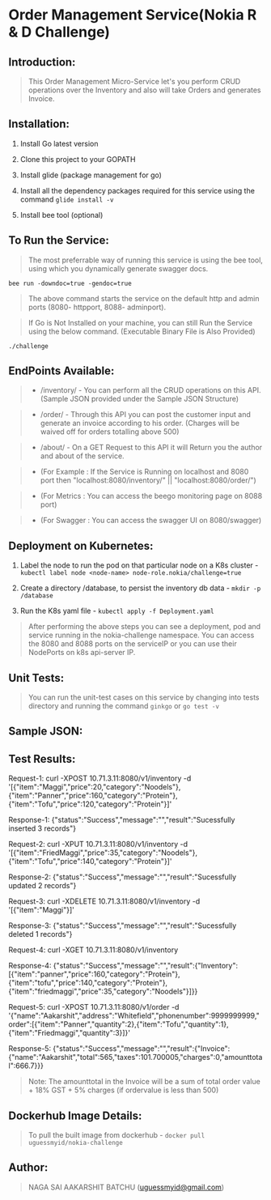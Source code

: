# Order Management Service(Nokia R & D Challenge)

## Introduction:
> This Order Management Micro-Service let's you perform CRUD operations over the Inventory and also will take Orders and generates Invoice.

## Installation:

1. Install Go latest version

2. Clone this project to your GOPATH

3. Install glide (package management for go)

4. Install all the dependency packages required for this service using the command ``` glide install -v ```

5. Install bee tool (optional)

## To Run the Service:

> The most preferrable way of running this service is using the bee tool, using which you dynamically generate swagger docs.
```
bee run -downdoc=true -gendoc=true
```

> The above command starts the service on the default http and admin ports (8080- httpport, 8088- adminport).

> If Go is Not Installed on your machine, you can still Run the Service using the below command. (Executable Binary File is Also Provided)
```
./challenge
```

## EndPoints Available:

> - /inventory/ - You can perform all the CRUD operations on this API.(Sample JSON provided under the Sample JSON Structure)

> - /order/ - Through this API you can post the customer input and generate an invoice according to his order. (Charges will be waived off for orders totalling above 500)

> - /about/ - On a GET Request to this API it will Return you the author and about of the service.

> - (For Example : If the Service is Running on localhost and 8080 port then "localhost:8080/inventory/" || "localhost:8080/order/")

> - (For Metrics : You can access the beego monitoring page on 8088 port)

> - (For Swagger : You can access the swagger UI on 8080/swagger)

## Deployment on Kubernetes:

1. Label the node to run the pod on that particular node on a K8s cluster - ``` kubectl label node <node-name> node-role.nokia/challenge=true```

2. Create a directory /database, to persist the inventory db data - ``` mkdir -p /database ```

3. Run the K8s yaml file - ``` kubectl apply -f Deployment.yaml ```

> After performing the above steps you can see a deployment, pod and service running in the nokia-challenge namespace. You can access the 8080 and 8088 ports on the serviceIP or you can use their NodePorts on k8s api-server IP.

## Unit Tests:

> You can run the unit-test cases on this service by changing into tests directory and running the command ``` ginkgo ``` or ``` go test -v ```

## Sample JSON:
	
## Test Results:

Request-1: curl -XPOST 10.71.3.11:8080/v1/inventory -d '[{"item":"Maggi","price":20,"category":"Noodels"},{"item":"Panner","price":160,"category":"Protein"},{"item":"Tofu","price":120,"category":"Protein"}]'

Response-1: {"status":"Success","message":"","result":"Sucessfully inserted 3 records"}

Request-2: curl -XPUT 10.71.3.11:8080/v1/inventory -d '[{"item":"FriedMaggi","price":35,"category":"Noodels"},{"item":"Tofu","price":140,"category":"Protein"}]'

Response-2: {"status":"Success","message":"","result":"Sucessfully updated 2 records"}

Request-3: curl -XDELETE 10.71.3.11:8080/v1/inventory -d '[{"item":"Maggi"}]'

Response-3: {"status":"Success","message":"","result":"Sucessfully deleted 1 records"}

Request-4: curl -XGET 10.71.3.11:8080/v1/inventory
 
Response-4: {"status":"Success","message":"","result":{"Inventory":[{"item":"panner","price":160,"category":"Protein"},{"item":"tofu","price":140,"category":"Protein"},{"item":"friedmaggi","price":35,"category":"Noodels"}]}}

Request-5: curl -XPOST 10.71.3.11:8080/v1/order -d '{"name":"Aakarshit","address":"Whitefield","phonenumber":9999999999,"order":[{"item":"Panner","quantity":2},{"item":"Tofu","quantity":1},{"item":"Friedmaggi","quantity":3}]}'

Response-5: {"status":"Success","message":"","result":{"Invoice":{"name":"Aakarshit","total":565,"taxes":101.700005,"charges":0,"amounttotal":666.7}}}

> Note: The amounttotal in the Invoice will be a sum of total order value + 18% GST + 5% charges (if ordervalue is less than 500)

## Dockerhub Image Details:
> To pull the built image from dockerhub - ``` docker pull uguessmyid/nokia-challenge ```

## Author:

>   NAGA SAI AAKARSHIT BATCHU (uguessmyid@gmail.com)
